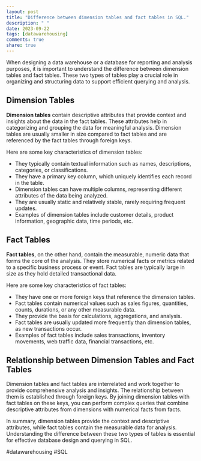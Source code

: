 ```yaml
---
layout: post
title: "Difference between dimension tables and fact tables in SQL."
description: " "
date: 2023-09-22
tags: [datawarehousing]
comments: true
share: true
---
```


When designing a data warehouse or a database for reporting and analysis purposes, it is important to understand the difference between dimension tables and fact tables. These two types of tables play a crucial role in organizing and structuring data to support efficient querying and analysis.

## Dimension Tables

**Dimension tables** contain descriptive attributes that provide context and insights about the data in the fact tables. These attributes help in categorizing and grouping the data for meaningful analysis. Dimension tables are usually smaller in size compared to fact tables and are referenced by the fact tables through foreign keys.

Here are some key characteristics of dimension tables:

- They typically contain textual information such as names, descriptions, categories, or classifications.
- They have a primary key column, which uniquely identifies each record in the table.
- Dimension tables can have multiple columns, representing different attributes of the data being analyzed.
- They are usually static and relatively stable, rarely requiring frequent updates.
- Examples of dimension tables include customer details, product information, geographic data, time periods, etc.

## Fact Tables

**Fact tables**, on the other hand, contain the measurable, numeric data that forms the core of the analysis. They store numerical facts or metrics related to a specific business process or event. Fact tables are typically large in size as they hold detailed transactional data.

Here are some key characteristics of fact tables:

- They have one or more foreign keys that reference the dimension tables.
- Fact tables contain numerical values such as sales figures, quantities, counts, durations, or any other measurable data.
- They provide the basis for calculations, aggregations, and analysis.
- Fact tables are usually updated more frequently than dimension tables, as new transactions occur.
- Examples of fact tables include sales transactions, inventory movements, web traffic data, financial transactions, etc.

## Relationship between Dimension Tables and Fact Tables

Dimension tables and fact tables are interrelated and work together to provide comprehensive analysis and insights. The relationship between them is established through foreign keys. By joining dimension tables with fact tables on these keys, you can perform complex queries that combine descriptive attributes from dimensions with numerical facts from facts.

In summary, dimension tables provide the context and descriptive attributes, while fact tables contain the measurable data for analysis. Understanding the difference between these two types of tables is essential for effective database design and querying in SQL.

#datawarehousing #SQL